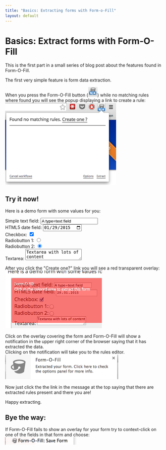 ```yaml
---
title: "Basics: Extracting forms with Form-o-Fill"
layout: default
---
```


# Basics: Extract forms with Form-O-Fill 

This is the first part in a small series of blog post about the features found in Form-O-Fill.

The first very simple feature is form data extraction.

When you press the Form-O-Fill button (![Button with no rules matching](/img/form-extraction/button-when-not-matching.png)) while no 
matching rules where found you will see the popup displaying a link to create a rule:  
<img alt="Popup showing extract form link" src="/img/form-extraction/form-extraction-popup.png" class="fig" />

## Try it now!

Here is a demo form with some values for you:

<form class="demoform">
  Simple text field: <input type="text" name="textfield" value="A type=text field" /><br />
  HTML5 date field: <input type="date" name="datefield" value="2015-01-29" /><br />
  Checkbox: <input type="checkbox" name="a-checkbox" value="1" checked="checked" /><br />
  Radiobutton 1: <input type="radio" name="a-radiobutton" value="1" /><br />
  Radiobutton 2: <input type="radio" name="a-radiobutton" value="2" checked="checked" /><br />
  Textarea: <textarea>Textarea with lots of content</textarea>
</form>

After you click the "Create one?" link you will see a red transparent overlay:  
<img alt="Click the other one" src="/img/form-extraction/form-extraction-overlay.png" class="fig" />

Click on the overlay covering the form and Form-O-Fill will show a notification in the upper right corner of the browser saying that it has extracted the data.  
Clicking on the notification will take you to the rules editor.
<img alt="Chrome notification" src="/img/form-extraction/form-extraction-notification.png" class="fig" />

Now just click the the link in the message at the top saying that there are extracted rules present and there you are!

Happy extracting.

## Bye the way:

If Form-O-Fill fails to show an overlay for your form try to context-click on one of the fields in that form and choose: ![he context menu button](/img/form-extraction/form-extraction-context-menu.png)
